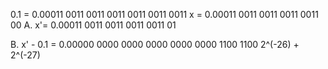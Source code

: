  0.1 = 0.00011 0011 0011 0011 0011 0011 0011
   x = 0.00011 0011 0011 0011 0011 00
A. x'= 0.00011 0011 0011 0011 0011 01

B. x' - 0.1 = 0.00000 0000 0000 0000 0000 0000 1100 1100
2^(-26) + 2^(-27)
